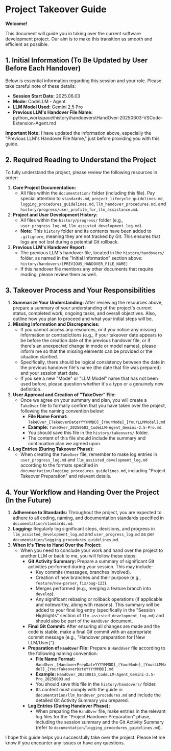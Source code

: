 # Project Takeover Guide

**Welcome!**

This document will guide you in taking over the current software development project. Our aim is to make this transition as smooth and efficient as possible.

## 1. Initial Information (To Be Updated by User Before Each Handover)

Below is essential information regarding this session and your role. Please take careful note of these details:

*   **Session Start Date:** 2025.06.03
*   **Mode:** CodeLLM - Agent
*   **LLM Model Used:** Gemini 2.5 Pro
*   **Previous LLM's Handover File Name:** python_workspace\history\handoevers\HandOver-20250603-VSCode-Extension-Agent.md

**Important Note:** I have updated the information above, especially the "Previous LLM's Handover File Name," just before providing you with this guide.

## 2. Required Reading to Understand the Project

To fully understand the project, please review the following resources in order:

1.  **Core Project Documentation:**
    *   All files within the `documentation/` folder (including this file). Pay special attention to `standards.md`, `project_lifecycle_guidelines.md`, `logging_procedures_guidelines.md`, `llm_handover_procedures.md`, and `history/progress/user_profile_for_llm_assistance.md`.
2.  **Project and User Development History:**
    *   All files within the `history/progress/` folder (e.g., `user_progress_log.md`, `llm_assisted_development_log.md`).
    *   **Note:** This `history` folder and its contents have been added to `.gitignore`, meaning they are not tracked by Git. This ensures that logs are not lost during a potential Git rollback.
3.  **Previous LLM's Handover Report:**
    *   The previous LLM's handover file, located in the `history/handovers/` folder, as named in the "Initial Information" section above: `history/handovers/[PREVIOUS_HANDOVER_FILE_NAME]`
    *   If this handover file mentions any other documents that require reading, please review them as well.

## 3. Takeover Process and Your Responsibilities

1.  **Summarize Your Understanding:** After reviewing the resources above, prepare a summary of your understanding of the project's current status, completed work, ongoing tasks, and overall objectives. Also, outline how you plan to proceed and what your initial steps will be.
2.  **Missing Information and Discrepancies:**
    *   If you cannot access any resources, or if you notice any missing information or contradictions (e.g., if your takeover date appears to be before the creation date of the previous handover file, or if there's an unexpected change in mode or model names), please inform me so that the missing elements can be provided or the situation clarified.
    *   Specifically, there should be logical consistency between the date in the previous handover file's name (the date that file was prepared) and your session start date.
    *   If you see a new "Mode" or "LLM Model" name that has not been used before, please question whether it's a typo or a genuinely new definition.
3.  **User Approval and Creation of "TakeOver" File:**
    *   Once we agree on your summary and plan, you will create a `TakeOver` file to formally confirm that you have taken over the project, following the naming convention below:
        *   **File Name Format:** `TakeOver_[TakeoverDateYYYYMMDD]_[YourMode]_[YourLLMModel].md`
        *   **Example:** `TakeOver_20250603_CodeLLM-Agent_Gemini-2.5-Pro.md`
        *   You should save this file in the `history/takeovers/` folder.
        *   The content of this file should include the summary and continuation plan we agreed upon.
4.  **Log Entries (During Takeover Phase):**
    *   When creating the `TakeOver` file, remember to make log entries in `user_progress_log.md` and `llm_assisted_development_log.md` according to the formats specified in `documentation/logging_procedures_guidelines.md`, including "Project Takeover Preparation" and relevant details.

## 4. Your Workflow and Handing Over the Project (In the Future)

1.  **Adherence to Standards:** Throughout the project, you are expected to adhere to all coding, naming, and documentation standards specified in `documentation/standards.md`.
2.  **Logging:** Regularly log significant steps, decisions, and progress in `llm_assisted_development_log.md` and `user_progress_log.md` as per `documentation/logging_procedures_guidelines.md`.
3.  **When It's Time to Hand Over the Project:**
    *   When you need to conclude your work and hand over the project to another LLM or back to me, you will follow these steps:
        *   **Git Activity Summary:** Prepare a summary of significant Git activities performed during your session. This may include:
            *   Key commits (messages, branches involved).
            *   Creation of new branches and their purpose (e.g., `feature/new-parser`, `fix/bug-123`).
            *   Merges performed (e.g., merging a feature branch into `develop`).
            *   Any significant rebasing or rollback operations (if applicable and noteworthy, along with reasons).
            This summary will be added to your final log entry (specifically in the "Session Highlights" section of `llm_assisted_development_log.md`) and should also be part of the `HandOver` document.
        *   **Final Git Commit:** After ensuring all changes are made and the code is stable, make a final Git commit with an appropriate commit message (e.g., "Handover preparation for [New LLM/User]").
        *   **Preparation of `HandOver` File:** Prepare a `HandOver` file according to the following naming convention:
            *   **File Name Format:** `HandOver_[HandoverPrepDateYYYYMMDD]_[YourMode]_[YourLLMModel]_[YourTakeoverDateYYYYMMDD].md`
            *   **Example:** `HandOver_20250815_CodeLLM-Agent_Gemini-2.5-Pro_20250603.md`
            *   You should save this file in the `history/handovers/` folder.
            *   Its content must comply with the guide in `documentation/llm_handover_procedures.md` and include the detailed Git Activity Summary you prepared.
        *   **Log Entries (During Handover Phase):**
            *   When preparing the `HandOver` file, make entries in the relevant log files for the "Project Handover Preparation" phase, including the session summary and the Git Activity Summary (refer to `documentation/logging_procedures_guidelines.md`).

I hope this guide helps you successfully take over the project. Please let me know if you encounter any issues or have any questions.
